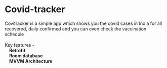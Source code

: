 # Covid-tracker
Covitracker is a simple app which shows you the covid cases in India for all recovered, daily confirmed and you can even check the vaccination schedule
</br><br>Key features -</br>
&emsp;<b>Retrofit</b></br>
&emsp;<b>Room database</b></br>
&emsp;<b>MVVM Architecture</b></br>

